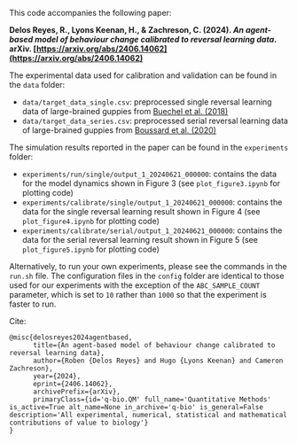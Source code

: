 This code accompanies the following paper:

**Delos Reyes, R., Lyons Keenan, H., & Zachreson, C. (2024). _An agent-based model of behaviour change calibrated to reversal learning data_. arXiv. [https://arxiv.org/abs/2406.14062](https://arxiv.org/abs/2406.14062)**

The experimental data used for calibration and validation can be found in the `data` folder:
  - `data/target_data_single.csv`: preprocessed single reversal learning data of large-brained guppies from [Buechel et al. (2018)](https://datadryad.org/stash/dataset/doi:10.5061/dryad.5mkkwh72s)
  - `data/target_data_series.csv`: preprocessed serial reversal learning data of large-brained guppies from [Boussard et al. (2020)](https://datadryad.org/stash/dataset/doi:10.5061/dryad.cm503)

The simulation results reported in the paper can be found in the `experiments` folder:
  - `experiments/run/single/output_1_20240621_000000`: contains the data for the model dynamics shown in Figure 3 (see `plot_figure3.ipynb` for plotting code)
  - `experiments/calibrate/single/output_1_20240621_000000`: contains the data for the single reversal learning result shown in Figure 4 (see `plot_figure4.ipynb` for plotting code)
  - `experiments/calibrate/serial/output_1_20240621_000000`: contains the data for the serial reversal learning result shown in Figure 5 (see `plot_figure5.ipynb` for plotting code)

Alternatively, to run your own experiments, please see the commands in the `run.sh` file. The configuration files in the `config` folder are identical to those used for our experiments with the exception of the `ABC_SAMPLE_COUNT` parameter, which is set to `10` rather than `1000` so that the experiment is faster to run. 

Cite:
```
@misc{delosreyes2024agentbased,
      title={An agent-based model of behaviour change calibrated to reversal learning data}, 
      author={Roben {Delos Reyes} and Hugo {Lyons Keenan} and Cameron Zachreson},
      year={2024},
      eprint={2406.14062},
      archivePrefix={arXiv},
      primaryClass={id='q-bio.QM' full_name='Quantitative Methods' is_active=True alt_name=None in_archive='q-bio' is_general=False description='All experimental, numerical, statistical and mathematical contributions of value to biology'}
}
```
